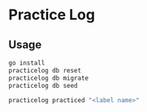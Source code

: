# Practice Log

## Usage

```bash
go install
practicelog db reset
practicelog db migrate
practicelog db seed
```

```bash
practicelog practiced "<label name>"
```
